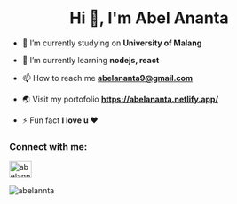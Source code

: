 <h1 align="center">Hi 👋, I'm Abel Ananta</h1>


- 🔭 I’m currently studying on **University of Malang**

- 🌱 I’m currently learning **nodejs, react**

- 📫 How to reach me **abelananta9@gmail.com**

- 🌏 Visit my portofolio **https://abelananta.netlify.app/**

- ⚡ Fun fact **I love u ❤**

<h3 align="left">Connect with me:</h3>
<p align="left">
<a href="https://instagram.com/abelannta" target="blank"><img align="center" src="https://cdn.jsdelivr.net/npm/simple-icons@3.0.1/icons/instagram.svg" alt="abelannta" height="30" width="40" /></a>
</p>

<p><img align="center" src="https://github-readme-streak-stats.herokuapp.com/?user=abelannta&" alt="abelannta" /></p>
